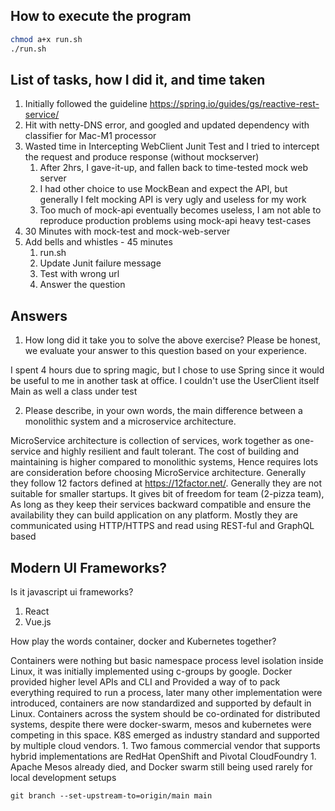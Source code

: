 ## How to execute the program

```bash
chmod a+x run.sh
./run.sh 
```

## List of tasks, how I did it, and time taken

1. Initially followed the guideline https://spring.io/guides/gs/reactive-rest-service/
2. Hit with netty-DNS error, and googled and updated dependency with classifier for Mac-M1 processor
3. Wasted time in Intercepting WebClient Junit Test and I tried to intercept the request and produce response (without mockserver)
   1. After 2hrs, I gave-it-up, and fallen back to time-tested mock web server
   2. I had other choice to use MockBean and expect the API, but generally I felt mocking API is very ugly and useless for my work
   3. Too much of mock-api eventually becomes useless, I am not able to reproduce production problems using mock-api heavy test-cases
4. 30 Minutes with mock-test  and mock-web-server
5. Add bells and whistles - 45 minutes
   1. run.sh
   2. Update Junit failure  message
   3. Test with wrong url
   4. Answer the question

## Answers


1. How long did it take you to solve the above exercise? Please be honest, we evaluate your answer to this question based on your experience.

I spent 4 hours due to spring magic, but I chose to use Spring since it would be useful to me in another task at office. I couldn't use the UserClient itself Main as well a class under test

2. Please describe, in your own words, the main difference between a monolithic system and a microservice architecture.

MicroService architecture is collection of services, work together as one-service and highly resilient and fault tolerant. The cost of building and maintaining is higher compared to monolithic systems, Hence requires lots are consideration before choosing MicroService architecture.
Generally they follow 12 factors defined at https://12factor.net/. Generally they are not suitable for smaller startups. It gives bit of freedom for team (2-pizza team), As long as they keep their services backward compatible and ensure the availability they can build application on any platform. Mostly they are communicated using HTTP/HTTPS and read using REST-ful and GraphQL based 


## Modern UI Frameworks?
Is it javascript ui frameworks?

1. React
2. Vue.js

How play the words container, docker and Kubernetes together?

Containers were nothing but basic namespace process level isolation inside Linux, it was initially implemented using c-groups by google. Docker provided higher level APIs and CLI and Provided a way of to pack everything required to run a process, later many other implementation were introduced, containers are now standardized and supported by default in Linux. Containers across the system should be co-ordinated for distributed systems, despite there were docker-swarm, mesos and kubernetes were competing in this space. K8S emerged as industry standard and supported by multiple cloud vendors. 
    1. Two famous commercial vendor that supports hybrid implementations are RedHat OpenShift and Pivotal CloudFoundry
    1. Apache Mesos already died, and Docker swarm still being used rarely for local development setups
 


```
git branch --set-upstream-to=origin/main main
